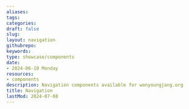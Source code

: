 ```yaml
---
aliases: 
tags:
categories:
draft: false
slug: 
layout: navigation
githubrepo: 
keywords: 
type: showcase/components
date:
- 2024-06-10 Monday
resources:
- components
description: Navigation components available for wonyoungjang.org
title: Navigation 
lastMod: 2024-07-08
---
```

